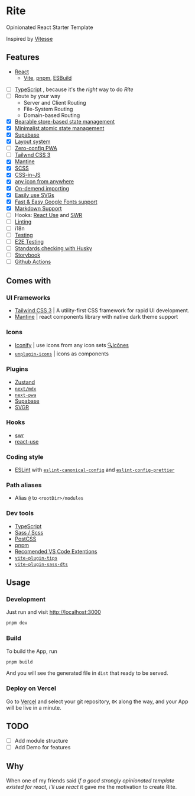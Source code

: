 # Rite

Opinionated React Starter Template

Inspired by [Vitesse](https://github.com/antfu/vitesse)

## Features

- [React](https://github.com/facebook/react)
  - [Vite](https://github.com/vitejs/vite), [pnpm](https://pnpm.io/), [ESBuild](https://github.com/evanw/esbuild)
- [ ] [TypeScript](https://www.typescriptlang.org/)
  , because it's the _right_ way to do _Rite_
- [ ] Route by your way
  - Server and Client Routing
  - File-System Routing
  - Domain-based Routing
- [x] [Bearable store-based state management](https://github.com/pmndrs/zustand)
- [x] [Minimalist atomic state management](https://github.com/pmndrs/jotai)
- [x] [Supabase](https://supabase.com)
- [x] [Layout system](./layouts)
- [ ] [Zero-config PWA](https://github.com/shadowwalker/next-pwa)
- [ ] [Tailwnd CSS 3](https://github.com/tailwindlabs/tailwindcss)
- [x] [Mantine](https://mantine.dev/)
- [x] [SCSS](https://sass-lang.com)
- [x] [CSS-in-JS](https://mantine.dev/theming/create-styles/)
- [x] [any icon from anywhere](https://github.com/antfu/unplugin-icons)
- [x] [On-demend importing](https://github.com/antfu/unplugin-auto-import)
- [x] [Easily use SVGs](https://react-svgr.com)
- [x] [Fast & Easy Google Fonts support](https://github.com/feat-agency/vite-plugin-webfont-dl)
- [x] [Markdown Support](https://nextjs.org/docs/advanced-features/using-mdx#nextmdx)
- [ ] Hooks: [React Use](https://github.com/streamich/react-use) and [SWR](https://swr.vercel.app/)
- [ ] [Linting](https://github.com/eslint/eslint)
- [ ] i18n
- [ ] [Testing](https://testing-library.com/)
- [ ] [E2E Testing](https://cypress.io/)
- [ ] [Standards checking with Husky](https://github.com/typicode/husky)
- [ ] [Storybook](https://storybook.js.org/)
- [ ] [Github Actions](https://github.com/features/actions)

## Comes with

### UI Frameworks

- [Tailwind CSS 3](https://github.com/tailwindlabs/tailwindcss)
  | A utility-first CSS framework for rapid UI development.
- [Mantine](https://github.com/mantinedev/mantine)
  | react components library with native dark theme support

### Icons

- [Iconify](https://iconify.design)
  | use icons from any icon sets [🔍Icônes](https://icones.netlify.app/)
- [`unplugin-icons`](https://github.com/antfu/unplugin-icons)
  | icons as components

### Plugins

- [Zustand](https://github.com/pmndrs/zustand)
- [`next/mdx`](https://github.com/vercel/next.js/tree/canary/packages/next-mdx)
- [`next-pwa`](https://github.com/shadowwalker/next-pwa)
- [Supabase](https://supabase.com/)
- [SVGR](https://react-svgr.com/)

### Hooks

- [swr](https://swr.vercel.app/)
- [react-use](https://github.com/streamich/react-use)

### Coding style

- [ESLint](https://github.com/eslint/eslint)
  with [`eslint-canonical-config`](https://github.com/gajus/eslint-config-canonical)
  and [`eslint-config-prettier`](https://github.com/prettier/eslint-config-prettier)

### Path aliases

- Alias `@` to `<rootDir>/modules`

### Dev tools

- [TypeScript](https://www.typescriptlang.org/)
- [Sass / Scss](https://sass-lang.com/)
- [PostCSS](https://postcss.org/)
- [pnpm](https://pnpm.js.org)
- [Recomended VS Code Extentions](./.vscode/extensions.json)
- [`vite-plugin-tips`](https://github.com/yingpengsha/vite-plugin-tips)
- [`vite-plugin-sass-dts`](https://github.com/activeguild/vite-plugin-sass-dts)

## Usage

### Development

Just run and visit <http://localhost:3000>

```bash
pnpm dev
```

### Build

To build the App, run

```bash
pnpm build
```

And you will see the generated file in `dist` that ready to be served.

### Deploy on Vercel

Go to [Vercel](https://vercel.com/new)
and select your git repository, `OK` along the way,
and your App will be live in a minute.

## TODO

- [ ] Add module structure
- [ ] Add Demo for features

## Why

When one of my friends said
_If a good strongly opinionated template existed for react, i'll use react_
it gave me the motivation to create Rite.
